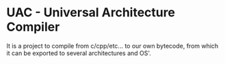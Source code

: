 # UAC - Universal Architecture Compiler

It is a project to compile from c/cpp/etc... to our own bytecode, from which it can be exported to several architectures and OS'.
